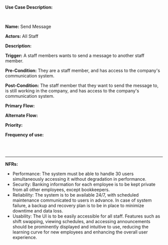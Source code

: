 **Use Case Description:**

<br>

**Name:** Send Message

**Actors:** All Staff

**Description:** 

**Trigger:** A staff members wants to send a message to another staff member. 

**Pre-Condition:** They are a staff member, and has access to the company's communication system. 

**Post-Condition:** The staff member that they want to send the message to, is still working in the company, and has access to the company's communication system. 

**Primary Flow:** 

**Alternate Flow:** 

**Priority:** 

**Frequency of use:** 


<br>
<br>

-------------------------------------------------------------------------------------------------------------------------------------

**NFRs:**

- Performance: The system must be able to handle 30 users simultaneously accessing it without degradation in performance.
- Security: Banking information for each employee is to be kept private from all other employees, except bookkeepers.
- Reliability: The system is to be available 24/7, with scheduled maintenance communicated to users in advance. In case of system failure, a backup and recovery plan is to be in place to minimize downtime and data loss.
- Usability: The UI is to be easily accessible for all staff. Features such as shift swapping, viewing schedules, and accessing announcements should be prominently displayed and intuitive to use, reducing the learning curve for new employees and enhancing the overall user experience. 
